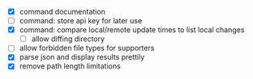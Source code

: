 - [x] command documentation
- [ ] command: store api key for later use
- [x] command: compare local/remote update times to list local changes
	- [ ] allow diffing directory
- [ ] allow forbidden file types for supporters
- [x] parse json and display results prettily
- [x] remove path length limitations
